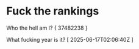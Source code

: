 # Fuck the rankings

Who the hell am I?
{ 37482238 }

What fucking year is it?
[ 2025-06-17T02:06:40Z ]
